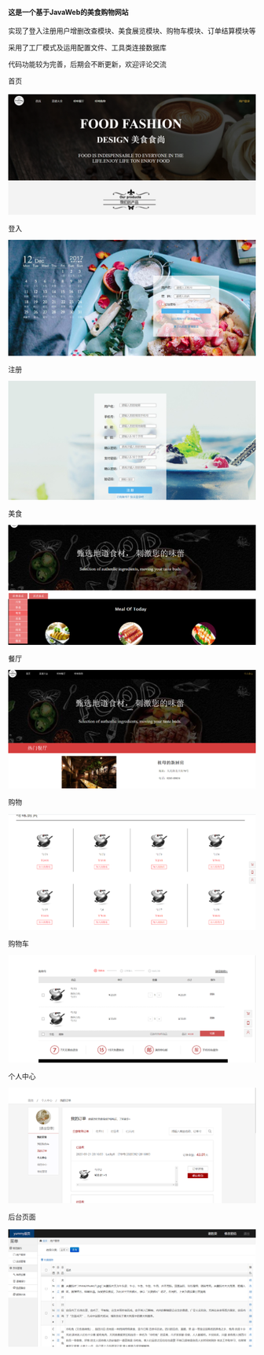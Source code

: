 #### **这是一个基于JavaWeb的美食购物网站**

实现了登入注册用户增删改查模块、美食展览模块、购物车模块、订单结算模块等

采用了工厂模式及运用配置文件、工具类连接数据库

代码功能较为完善，后期会不断更新，欢迎评论交流



首页

![](展示图片\image-20200929135243390.png)



登入

![](展示图片\image-20200929135416899.png)



注册

![](展示图片\image-20200929135502289.png)



美食

![](展示图片\image-20200929135611886.png)



餐厅

![](展示图片\image-20200929135646270.png)



购物

![](展示图片\image-20200929140003544.png)





购物车

![image-20200929135902928](展示图片\image-20200929135902928.png)





个人中心

![image-20200929112737141](展示图片\image-20200929112737141.png)



后台页面

![image-20200929112848993](展示图片\image-20200929112848993.png)